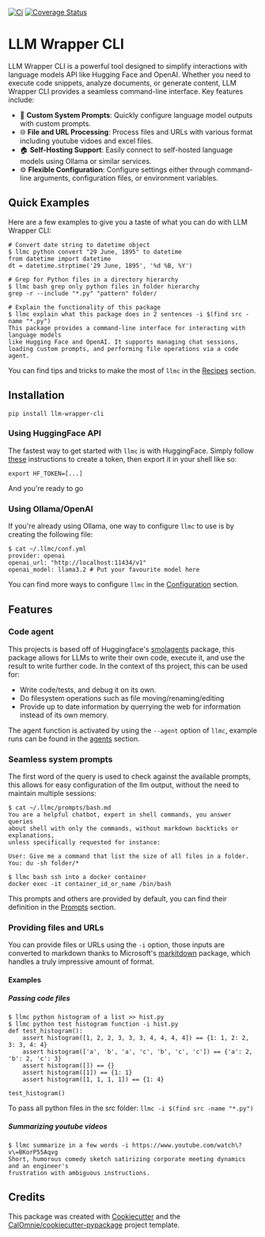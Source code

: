 [![Ci](https://github.com/CalOmnie/llm-wrapper-cli/actions/workflows/publish_to_pypi.yml/badge.svg)](https://github.com/CalOmnie/llm-wrapper-cli/actions/workflows/publish_to_pypi.yml)
[![Coverage Status](https://coveralls.io/repos/github/CalOmnie/llm-wrapper-cli/badge.svg?branch=main)](https://coveralls.io/github/CalOmnie/llm-wrapper-cli?branch=main)

# LLM Wrapper CLI
LLM Wrapper CLI is a powerful tool designed to simplify interactions with language models API like Hugging Face and OpenAI. Whether you need to execute code snippets, analyze documents, or generate content, LLM Wrapper CLI provides a seamless command-line interface. Key features include:
- 📜 **Custom System Prompts**: Quickly configure language model outputs with custom prompts.
- 🌐 **File and URL Processing**: Process files and URLs with various format including youtube vidoes and excel files.
- 🏠 **Self-Hosting Support**: Easily connect to self-hosted language models using Ollama or similar services.
- ⚙️ **Flexible Configuration**: Configure settings either through command-line arguments, configuration files, or environment variables.

## Quick Examples

Here are a few examples to give you a taste of what you can do with LLM Wrapper CLI:
```
# Convert date string to datetime object
$ llmc python convert "29 June, 1895" to datetime
from datetime import datetime
dt = datetime.strptime('29 June, 1895', '%d %B, %Y')

# Grep for Python files in a directory hierarchy
$ llmc bash grep only python files in folder hierarchy
grep -r --include "*.py" "pattern" folder/

# Explain the functionality of this package
$ llmc explain what this package does in 2 sentences -i $(find src -name "*.py")
This package provides a command-line interface for interacting with language models
like Hugging Face and OpenAI. It supports managing chat sessions,
loading custom prompts, and performing file operations via a code agent.
```

You can find tips and tricks to make the most of `llmc` in the [Recipes](https://github.com/CalOmnie/llm-wrapper-cli/blob/main/docs/recipes.md) section.

## Installation

```
pip install llm-wrapper-cli
```

### Using HuggingFace API

The fastest way to get started with `llmc` is with HuggingFace.
Simply follow [these](https://huggingface.co/docs/api-inference/en/getting-started) instructions to create a token,
then export it in your shell like so:
```
export HF_TOKEN=[...]
```
And you're ready to go

### Using Ollama/OpenAI

If you're already using Ollama, one way to configure `llmc` to use is by creating the following file:
```
$ cat ~/.llmc/conf.yml
provider: openai
openai_url: "http://localhost:11434/v1"
openai_model: llama3.2 # Put your favourite model here
```

You can find more ways to configure `llmc` in the [Configuration](https://github.com/CalOmnie/llm-wrapper-cli/blob/main/docs/configuration.md) section.

## Features

### Code agent

This projects is based off of Huggingface's [smolagents](https://github.com/huggingface/smolagents) package, this package allows for LLMs to write their own code, execute it,
and use the result to write further code. In the context of ths project, this can be used for:
- Write code/tests, and debug it on its own.
- Do filesystem operations such as file moving/renaming/editing
- Provide up to date information by querrying the web for information instead of its own memory.

The agent function is activated by using the `--agent` option of `llmc`, example runs can be found in the [agents](https://github.com/CalOmnie/llm-wrapper-cli/blob/main/docs/agent.md) section.
### Seamless system prompts

The first word of the query is used to check against the available prompts,
this allows for easy configuration of the llm output, without the need to maintain multiple sessions:

```
$ cat ~/.llmc/prompts/bash.md
You are a helpful chatbot, expert in shell commands, you answer queries
about shell with only the commands, without markdown backticks or explanations,
unless specifically requested for instance:

User: Give me a command that list the size of all files in a folder.
You: du -sh folder/*

$ llmc bash ssh into a docker container
docker exec -it container_id_or_name /bin/bash
```

This prompts and others are provided by default, you can find their definition in the [Prompts](https://github.com/CalOmnie/llm-wrapper-cli/blob/main/docs/prompts.md) section.

### Providing files and URLs

You can provide files or URLs using the `-i` option, those inputs are converted
to markdown thanks to Microsoft's [markitdown](https://github.com/microsoft/markitdown) package, which handles a truly impressive amount of format.

#### Examples
##### Passing code files
```
$ llmc python histogram of a list >> hist.py
$ llmc python test histogram function -i hist.py
def test_histogram():
    assert histogram([1, 2, 2, 3, 3, 3, 4, 4, 4, 4]) == {1: 1, 2: 2, 3: 3, 4: 4}
    assert histogram(['a', 'b', 'a', 'c', 'b', 'c', 'c']) == {'a': 2, 'b': 2, 'c': 3}
    assert histogram([]) == {}
    assert histogram([1]) == {1: 1}
    assert histogram([1, 1, 1, 1]) == {1: 4}

test_histogram()
```
To pass all python files in the src folder: `llmc -i $(find src -name "*.py")`

##### Summarizing youtube videos
```
$ llmc summarize in a few words -i https://www.youtube.com/watch\?v\=BKorP55Aqvg
Short, humorous comedy sketch satirizing corporate meeting dynamics and an engineer's
frustration with ambiguous instructions.
```

## Credits

This package was created with [Cookiecutter](https://github.com/audreyr/cookiecutter-pypackage)
and the [CalOmnie/cookiecutter-pypackage](https://github.com/CalOmnie/cookiecutter) project template.
